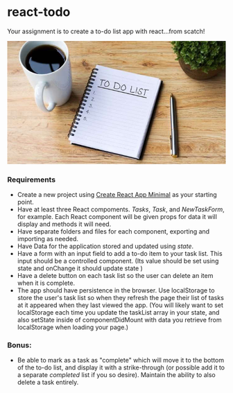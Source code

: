 # react-todo

Your assignment is to create a to-do list app with react...from scatch! 

![](to-do.jpg)

### Requirements

- Create a new project using [Create React App Minimal](https://github.com/ericandrewlewis/create-react-app-minimal) as your starting point.
- Have at least three React compoments. *Tasks*, *Task*, and *NewTaskForm*, for example. Each React component will be given props for data it will display and methods it will need.
- Have separate folders and files for each component, exporting and importing as needed.
- Have Data for the application stored and updated using *state*.
- Have a form with an input field to add a to-do item to your task list. This input should be a controlled component. (Its value should be set using state and onChange it should update state )
- Have a delete button on each task list so the user can delete an item when it is complete.
- The app should have persistence in the browser. Use localStorage to store the user's task list so when they refresh the page their list of tasks at it appeared when they last viewed the app. (You will likely want to set localStorage each time you update the taskList array in your state, and also setState inside of componentDidMount with data you retrieve from localStorage when loading your page.)


### Bonus:

- Be able to mark as a task as "complete" which will move it to the bottom of the to-do list, and display it with a strike-through (or possible add it to a separate *completed* list if you so desire).  Maintain the ability to also delete a task entirely.

